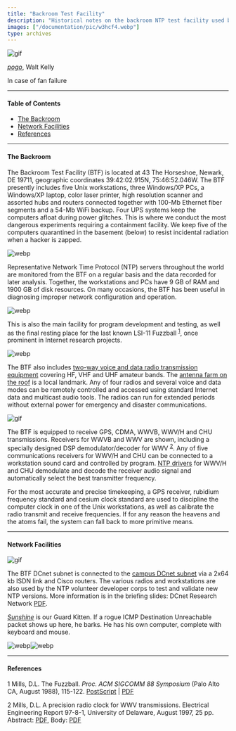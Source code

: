 ```yaml
---
title: "Backroom Test Facility"
description: "Historical notes on the backroom NTP test facility used by Prof. David L. Mills."
images: ["/documentation/pic/w3hcf4.webp"]
type: archives
---
```


![gif](/documentation/pic/beaver.gif)

[_pogo_](/reflib/pictures/), Walt Kelly

In case of fan failure

* * *

#### Table of Contents

*  [The Backroom](/reflib/backroom/#the-backroom)
*  [Network Facilities](/reflib/backroom/#network-facilities)
*  [References](/reflib/backroom/#references)

* * *

#### The Backroom

The Backroom Test Facility (BTF) is located at 43 The Horseshoe, Newark, DE 19711, geographic coordinates 39:42:02.915N, 75:46:52.046W. The BTF presently includes five Unix workstations, three Windows/XP PCs, a Windows/XP laptop, color laser printer, high resolution scanner and assorted hubs and routers connected together with 100-Mb Ethernet fiber segments and a 54-Mb WiFi backup. Four UPS systems keep the computers afloat during power glitches. This is where we conduct the most dangerous experiments requiring a containment facility. We keep five of the computers quarantined in the basement (below) to resist incidental radiation when a hacker is zapped.

![webp](/documentation/pic/basement.webp)

Representative Network Time Protocol (NTP) servers throughout the world are monitored from the BTF on a regular basis and the data recorded for later analysis. Together, the workstations and PCs have 9 GB of RAM and 1900 GB of disk resources. On many occasions, the BTF has been useful in diagnosing improper network configuration and operation.

![webp](/documentation/pic/fuzzballb.webp)

This is also the main facility for program development and testing, as well as the final resting place for the last known LSI-11 Fuzzball <sup>[1](#myfootnote1)</sup>, once prominent in Internet research projects.

![webp](/documentation/pic/w3hcf4.webp) 

The BTF also includes [two-way voice and data radio transmission equipment](/documentation/pic/w3hcf3.webp) covering HF, VHF and UHF amateur bands. The [antenna farm on the roof](/documentation/pic/43_front.webp) is a local landmark. Any of four radios and several voice and data modes can be remotely controlled and accessed using standard Internet data and multicast audio tools. The radios can run for extended periods without external power for emergency and disaster communications.

![gif](/documentation/pic/stack.gif)

The BTF is equipped to receive GPS, CDMA, WWVB, WWV/H and CHU transmissions. Receivers for WWVB and WWV are shown, including a specially designed DSP demodulator/decoder for WWV <sup>[2](#myfootnote2)</sup>. Any of five communications receivers for WWV/H and CHU can be connected to a workstation sound card and controlled by program. [NTP drivers](/documentation/4.2.8-series/audio/) for WWV/H and CHU demodulate and decode the receiver audio signal and automatically select the best transmitter frequency.

For the most accurate and precise timekeeping, a GPS receiver, rubidium frequency standard and cesium clock standard are used to discipline the computer clock in one of the Unix workstations, as well as calibrate the radio transmit and receive frequencies. If for any reason the heavens and the atoms fail, the system can fall back to more primitive means.

[//]: <> (DL July/2021: remove reference to /wav/bbc.wav)

* * *

#### Network Facilities

![gif](/documentation/pic/backroom.gif)

The BTF DCnet subnet is connected to the [campus DCnet subnet](/reflib/dcnet/) via a 2x64 kb ISDN link and Cisco routers. The various radios and workstations are also used by the NTP volunteer developer corps to test and validate new NTP versions. More information is in the briefing slides: DCnet Research Network [PDF](/reflib/brief/dcnet/dcnet.pdf).

[_Sunshine_](/reflib/fam/) is our Guard Kitten. If a rogue ICMP Destination Unreachable packet shows up here, he barks. He has his own computer, complete with keyboard and mouse.

![webp](/documentation/pic/yellow3.webp)![webp](/documentation/pic/mouse.webp)

* * *

#### References

<a name="myfootnote1">1</a>  Mills, D.L. The Fuzzball. _Proc. ACM SIGCOMM 88 Symposium_ (Palo Alto CA, August 1988), 115-122\. [PostScript](/reflib/papers/fuzz.ps) | [PDF](/reflib/papers/fuzz.pdf)

<a name="myfootnote2">2</a>  Mills, D.L. A precision radio clock for WWV transmissions. Electrical Engineering Report 97-8-1, University of Delaware, August 1997, 25 pp. Abstract: [PDF](/reflib/reports/wwv/wwva.pdf), Body: [PDF](/reflib/reports/wwv/wwvb.pdf)